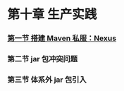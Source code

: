 # 第十章 生产实践

### [第一节 搭建 Maven 私服：Nexus](第十章生产实践/第一节%20搭建%20Maven%20私服：Nexus.md)

### 第二节 jar 包冲突问题

### 第三节 体系外 jar 包引入